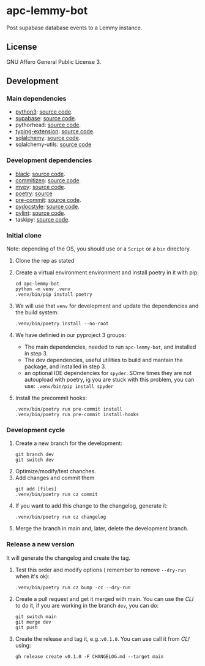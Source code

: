# apc-lemmy-bot
Post supabase database events to a Lemmy instance.

## License
GNU Affero General Public License 3.

## Development

### Main dependencies
- [python3](https://www.python.org):
  [source code](https://github.com/python/).
- [supabase](https://supabase.com/docs/reference/python/introduction):
  [source code](https://github.com/supabase-community/supabase-py).
- pythorhead:
  [source code](https://github.com/db0/pythorhead).
- [typing-extension](https://typing-extensions.readthedocs.io/):
  [source code](https://github.com/python/typing_extensions).
- [sqlalchemy](https://www.sqlalchemy.org/):
  [source code](https://github.com/sqlalchemy/sqlalchemy).
- sqlalchemy-utils:
  [source code](https://github.com/kvesteri/sqlalchemy-utils)


### Development dependencies
- [black](https://black.readthedocs.io/):
  [source code](https://github.com/psf/black).
- [commitizen](https://commitizen-tools.github.io/commitizen/):
  [source code](https://github.com/commitizen-tools/commitizen).
- [mypy](https://www.mypy-lang.org/):
  [source code](https://github.com/python/mypy).
- [poetry](https://python-poetry.org/):
  [source](https://github.com/python-poetry/poetry)
- [pre-commit](https://pre-commit.com/):
  [source code](https://github.com/pre-commit/pre-commit).
- [pydocstyle](http://www.pydocstyle.org/):
  [source code](https://github.com/PyCQA/pydocstyle).
- [pylint](https://pylint.org/):
  [source code](https://github.com/pylint-dev/pylint).
- taskipy:
  [source code](https://github.com/taskipy/taskipy).


### Initial clone
Note: depending of the OS, you should use or a `Script` or a `bin` directory.
1. Clone the rep as stated
2. Create a virtual environment environment and install poetry in it with pip:
   ```
   cd apc-lemmy-bot
   python -m venv .venv
   .venv/bin/pip install poetry
   ```

3. We will use that `venv` for development and update the dependencies and
   the build system:
   ```
   .venv/bin/poetry install --no-root
   ```
4. We have definied in our pyproject 3 groups:
   - The main dependencies, needed to run `apc-lemmy-bot`, and installed in
     step 3.
   - The dev dependencies, useful utilities to build and mantain the package,
     and installed in step 3.
   - an optional IDE dependencies for `spyder`. SOme times they are not
    autoupload with poetry, ig you are stuck with this problem, you can use:
    `.venv/bin/pip install spyder`
5. Install the precommit hooks:
   ```
   .venv/bin/poetry run pre-commit install
   .venv/bin/poetry run pre-commit install-hooks
   ```

### Development cycle
1. Create a new branch for the development:
   ```
   git branch dev
   git switch dev
   ```
2. Optimize/modify/test chanches.
3. Add changes and commit them
   ```
   git add [files]
   .venv/bin/poetry run cz commit
   ```
4. If you want to add this change to the changelog, generate it:
   ```
   .venv/bin/poetry run cz changelog
   ```
4. Merge the branch in main and, later, delete the development branch.

### Release a new version
It will generate the changelog and create the tag.
1. Test this order and modify options ( remember to remove `--dry-run`
   when it's ok):
   ```
   .venv/bin/poetry run cz bump -cc --dry-run
   ```
3. Create a pull request and get it merged with main.
   You can use the *CLI* to do it, if you are working in the branch
   `dev`, you can do:
   ```
   git switch main
   git merge dev
   git push
   ```
4. Create the release and tag it, e.g.:`v0.1.0`. You can use call it
   from *CLI* using:
   ```
   gh release create v0.1.0 -F CHANGELOG.md --target main
   ```
